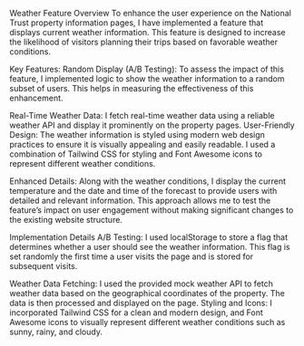 Weather Feature
Overview
To enhance the user experience on the National Trust property information pages, I have implemented a feature that displays current weather information. This feature is designed to increase the likelihood of visitors planning their trips based on favorable weather conditions.

Key Features:
Random Display (A/B Testing): To assess the impact of this feature, I implemented logic to show the weather information to a random subset of users. This helps in measuring the effectiveness of this enhancement.

Real-Time Weather Data: I fetch real-time weather data using a reliable weather API and display it prominently on the property pages.
User-Friendly Design: The weather information is styled using modern web design practices to ensure it is visually appealing and easily readable. I used a combination of Tailwind CSS for styling and Font Awesome icons to represent different weather conditions.

Enhanced Details: Along with the weather conditions, I display the current temperature and the date and time of the forecast to provide users with detailed and relevant information.
This approach allows me to test the feature’s impact on user engagement without making significant changes to the existing website structure.

Implementation Details
A/B Testing: I used localStorage to store a flag that determines whether a user should see the weather information. This flag is set randomly the first time a user visits the page and is stored for subsequent visits.

Weather Data Fetching: I used the provided mock weather API to fetch weather data based on the geographical coordinates of the property. The data is then processed and displayed on the page.
Styling and Icons: I incorporated Tailwind CSS for a clean and modern design, and Font Awesome icons to visually represent different weather conditions such as sunny, rainy, and cloudy.
